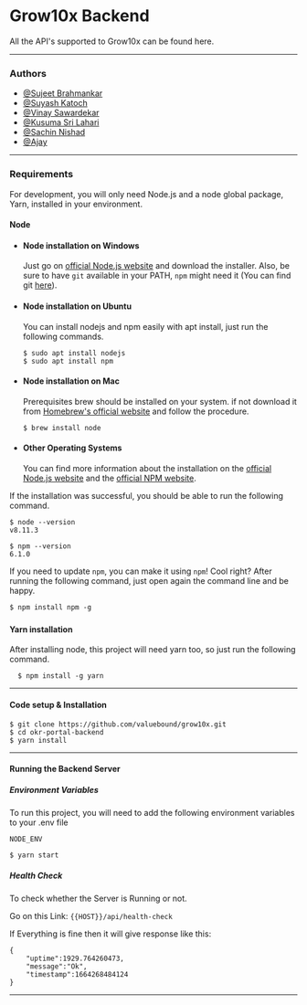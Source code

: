 # Grow10x Backend
All the API's supported to Grow10x can be found here.

---
### Authors
- [@Sujeet Brahmankar](https://github.com/sujeetbrahmankar)
- [@Suyash Katoch](https://github.com/suyash-vb)
- [@Vinay Sawardekar](https://github.com/Vinay-Sawardekar)
- [@Kusuma Sri Lahari](https://github.com/kusuma-vb)
- [@Sachin Nishad](https://github.com/nishad-valuebound)
- [@Ajay](https://github.com/Ajay-VB-364)
---
### Requirements

For development, you will only need Node.js and a node global package, Yarn, installed in your environment.

#### Node
- #### Node installation on Windows

  Just go on [official Node.js website](https://nodejs.org/) and download the installer.
Also, be sure to have `git` available in your PATH, `npm` might need it (You can find git [here](https://git-scm.com/)).

- #### Node installation on Ubuntu

  You can install nodejs and npm easily with apt install, just run the following commands.

      $ sudo apt install nodejs
      $ sudo apt install npm

- #### Node installation on Mac

  Prerequisites
  brew should be installed on your system. if not download it from [Homebrew's official website](https://brew.sh/) and follow the procedure.

      $ brew install node
- #### Other Operating Systems
  You can find more information about the installation on the [official Node.js website](https://nodejs.org/) and the [official NPM website](https://npmjs.org/).

If the installation was successful, you should be able to run the following command.

    $ node --version
    v8.11.3

    $ npm --version
    6.1.0

If you need to update `npm`, you can make it using `npm`! Cool right? After running the following command, just open again the command line and be happy.

    $ npm install npm -g

###
#### Yarn installation
  After installing node, this project will need yarn too, so just run the following command.

      $ npm install -g yarn

---

#### Code setup & Installation

    $ git clone https://github.com/valuebound/grow10x.git
    $ cd okr-portal-backend
    $ yarn install
---
#### Running the Backend Server
##### Environment Variables

To run this project, you will need to add the following environment variables to your .env file

`NODE_ENV`

    $ yarn start

##### Health Check
To check whether the Server is Running or not.

Go on this Link: `{{HOST}}/api/health-check`

If Everything is fine then it will give response like this:
```
{
    "uptime":1929.764260473,
    "message":"Ok",
    "timestamp":1664268484124
}
```
---
